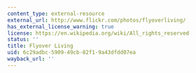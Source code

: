 ```yaml
---
content_type: external-resource
external_url: http://www.flickr.com/photos/flyoverliving/
has_external_license_warning: true
license: https://en.wikipedia.org/wiki/All_rights_reserved
status: ''
title: Flyover Living
uid: 6c29adbc-5909-49cb-82f1-9a43dfdd07ea
wayback_url: ''
---
```

